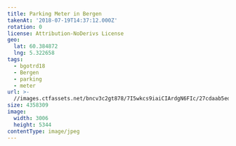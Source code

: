 ```yaml
---
title: Parking Meter in Bergen
takenAt: '2018-07-19T14:37:12.000Z'
rotation: 0
license: Attribution-NoDerivs License
geo:
  lat: 60.384872
  lng: 5.322658
tags:
  - bgotrd18
  - Bergen
  - parking
  - meter
url: >-
  //images.ctfassets.net/bncv3c2gt878/7I5wkcs9iaiCIArdgN6FIc/27cdaab5ed803b060a375d250f702b9d/parking-meter-in-bergen_42051175540_o
size: 4358309
image:
  width: 3006
  height: 5344
contentType: image/jpeg
---
```


